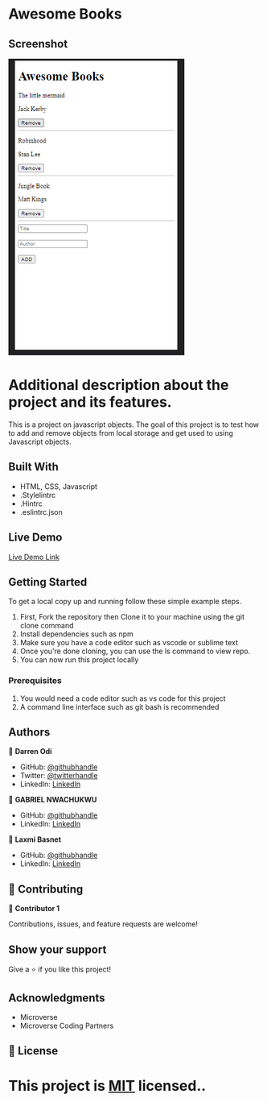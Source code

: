 # Awesome Books

## Screenshot

![screenshot](/images/app_screenshot.PNG)

# Additional description about the project and its features.

This is a project on javascript objects. The goal of this project is to test how to add and remove objects from local storage and get used to using Javascript objects.

## Built With

- HTML, CSS, Javascript
- .Stylelintrc
- .Hintrc
- .eslintrc.json

## Live Demo

[Live Demo Link](http://darrenodi.me/Awesome-books/)

## Getting Started

To get a local copy up and running follow these simple example steps.

1. First, Fork the repository then Clone it to your machine using the git clone command
2. Install dependencies such as npm
3. Make sure you have a code editor such as vscode or sublime text
4. Once you're done cloning, you can use the ls command to view repo.
5. You can now run this project locally

### Prerequisites

1. You would need a code editor such as vs code for this project
2. A command line interface such as git bash is recommended

## Authors

👤 **Darren Odi**

- GitHub: [@githubhandle](https://github.com/darrenodi)
- Twitter: [@twitterhandle](https://twitter.com/darrenodi)
- LinkedIn: [LinkedIn](https://www.linkedin.com/in/darren-odi-404ba31b2/)

👤 **GABRIEL NWACHUKWU**

- GitHub: [@githubhandle](https://github.com/gabrielcoder247)
- LinkedIn: [LinkedIn](https://www.linkedin.com/in/gabriel-nwachukwu-209613173/)

👤 **Laxmi Basnet**

- GitHub: [@githubhandle](https://github.com/basnetlaxmi)
- LinkedIn: [LinkedIn](https://np.linkedin.com/in/laxmi-basnet-b22403131)

## 🤝 Contributing

👤 **Contributor 1**

Contributions, issues, and feature requests are welcome!

## Show your support

Give a ⭐️ if you like this project!

## Acknowledgments

- Microverse
- Microverse Coding Partners

## 📝 License

This project is [MIT](./MIT.md) licensed..
=======
